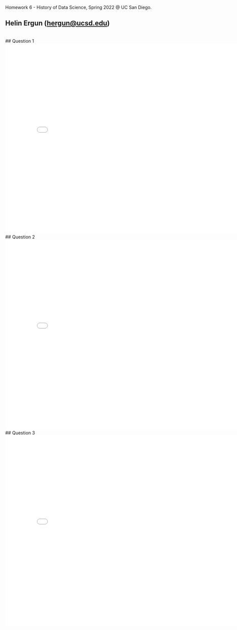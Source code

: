 Homework 6 - History of Data Science, Spring 2022 @ UC San Diego.
<br>
## Helin Ergun (hergun@ucsd.edu)
<br>
## Question 1
<br>
<iframe src='/dsc90-sp22-hw06/snow-map.html' width=800 height=600 frameBorder=0></iframe>
<br>
## Question 2
<iframe src='/dsc90-sp22-hw06/plotly-fig.html' width=800 height=600 frameBorder=0></iframe>
<br>
## Question 3
<iframe src='/dsc90-sp22-hw06/plotly-france-fig.html' width=800 height=600 frameBorder=0></iframe>
<br>
